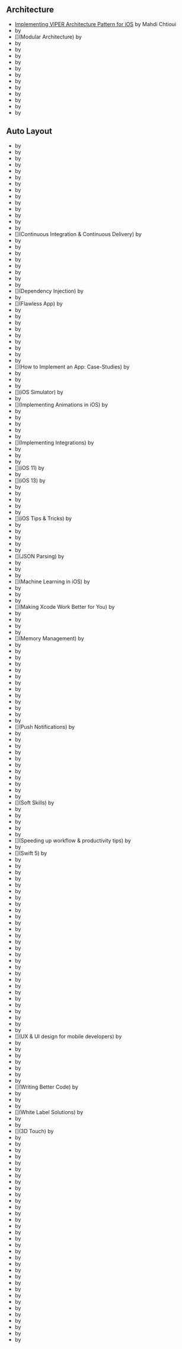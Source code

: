 ## Architecture

* [Implementing VIPER Architecture Pattern for iOS](Viper) by Mahdi Chtioui
* [](https://medium.com/flawless-app-stories/implementing-viper-archticture-pattern-for-ios-d24a6def8ba2) by
* [](Modular Architecture) by
* [](https://medium.com/flawless-app-stories/a-modular-architecture-in-swift-aafd9026aa99) by
* [](https://medium.com/flawless-app-stories/speed-up-your-ios-development-the-moduless-paradigm-part-1-1aab9fae02cd) by
* [](MVVM) by
* [](https://medium.com/flawless-app-stories/how-to-use-a-model-view-viewmodel-architecture-for-ios-46963c67be1b?) by
* [](https://flawlessapp.io/blog/a-taste-of-mvvm-and-reactive-paradigm/) by
* [](https://medium.com/flawless-app-stories/advanced-ios-tutorial-use-mvvm-to-tackle-complicated-tableview-a2386ee817a9) by
* [](https://medium.com/flawless-app-stories/applying-unit-tests-to-mvvm-with-swift-ba5a79df8a18) by
* [](https://medium.com/flawless-app-stories/practical-mvvm-rxswift-a330db6aa693) by
* [](MVC) by
* [](https://medium.com/flawless-app-stories/massive-view-controllers-or-bad-coding-style-bf2b0d57c268) by
* [](Other) by
* [](https://medium.com/flawless-app-stories/app-architecture-and-object-composition-in-swift-c9101a9e37e3) by

## Auto Layout
* [](https://medium.com/flawless-app-stories/how-to-make-auto-layout-more-convenient-in-ios-df3b42fed37f) by
* [](Closures) by
* [](https://medium.com/flawless-app-stories/simplifying-communication-patterns-with-closure-in-swift-1938414468b3) by
* [](https://medium.com/flawless-app-stories/you-dont-always-need-weak-self-a778bec505ef) by
* [](https://medium.com/flawless-app-stories/closure-in-swift-the-painful-one-7daff52a6e3f) by
* [](Combine) by
* [](https://medium.com/flawless-app-stories/problem-solving-with-combine-swift-4751885fda77) by
* [](https://medium.com/flawless-app-stories/will-combine-kill-rxswift-64780a150d89) by
* [](Concurrency) by
* [](https://medium.com/flawless-app-stories/parallel-programming-with-swift-what-could-possibly-go-wrong-f5bcc38b1814) by
* [](https://medium.com/flawless-app-stories/basics-of-parallel-programming-with-swift-93fee8425287) by
* [](https://medium.com/flawless-app-stories/parallel-programming-with-swift-operations-54cbefaf3cb0) by
* [](https://medium.com/flawless-app-stories/parallel-programming-with-swift-promises-740be1a260ed) by
* [](https://medium.com/flawless-app-stories/multithreaded-programming-in-ios-9de206afa620) by
* [](Continuous Integration & Continuous Delivery) by
* [](https://medium.com/flawless-app-stories/how-to-set-up-gitlab-continuous-integration-for-ios-projects-without-a-hustle-53c2b642c90f) by
* [](https://medium.com/flawless-app-stories/build-it-test-it-deliver-it-complete-ios-guide-on-continuous-delivery-with-fastlane-and-jenkins-cbe44e996ac5) by
* [](https://medium.com/flawless-app-stories/automate-your-ios-apps-using-bitrise-6ded1712842b) by
* [](https://medium.com/flawless-app-stories/continuous-integration-for-flutter-with-codemagic-239aa206a70) by
* [](https://medium.com/flawless-app-stories/ios-continuous-integration-with-gitlab-ci-fastlane-and-ota-installation-from-gitlab-pages-f312e07ab06e) by
* [](Debugging) by
* [](https://medium.com/flawless-app-stories/advanced-debugging-with-xcode-5e6c8dabd311) by
* [](https://medium.com/flawless-app-stories/bringing-awesome-logs-to-your-ios-app-70c18e891723) by
* [](Dependency Injection) by
* [](https://medium.com/flawless-app-stories/ios-dependency-injection-using-swinject-9c4ceff99e41) by
* [](Flawless App) by
* [](https://medium.com/flawless-app-stories/how-flawless-app-will-make-you-a-better-ui-designer-23c7c5338e8c) by
* [](https://medium.com/flawless-app-stories/flawless-app-update-redesigned-ui-and-ux-dark-mode-and-optimised-file-selection-8675e4751f10) by
* [](Flutter) by
* [](https://medium.com/flawless-app-stories/flutter-vs-react-native-a-developers-perspective-8914ca240a89) by
* [](Frameworks) by
* [](https://medium.com/flawless-app-stories/getting-started-with-reusable-frameworks-for-ios-development-f00d74827d11) by
* [](https://medium.com/flawless-app-stories/improve-your-ios-teams-productivity-by-building-features-as-frameworks-9d2a64cbcab5) by
* [](Git) by
* [](https://medium.com/flawless-app-stories/useful-git-commands-for-everyday-use-e1a4de64037d) by
* [](How to Implement an App: Case-Studies) by
* [](https://medium.com/flawless-app-stories/a-christmas-challenge-a-cinema-app-in-just-7-days-1c9aa998e765) by
* [](https://medium.com/flawless-app-stories/how-i-created-apples-voice-memos-clone-b6cd6d65f580) by
* [](https://medium.com/flawless-app-stories/creating-game-of-life-on-ios-73bd51b63430) by
* [](iOS Simulator) by
* [](https://medium.com/flawless-app-stories/simulator-on-steroids-c12774ca6b) by
* [](Implementing Animations in iOS) by
* [](https://medium.com/flawless-app-stories/delightful-animations-in-ios-7607e49945eb) by
* [](https://medium.com/flawless-app-stories/using-sky-segmentation-to-create-stunning-background-animations-in-ios-4b4b2548061) by
* [](https://medium.com/flawless-app-stories/cool-view-controller-transitions-easy-8390bd8e378) by
* [](https://medium.com/flawless-app-stories/cool-custom-view-controller-transitions-advanced-df2d0ca08029) by
* [](https://medium.com/flawless-app-stories/animated-gradient-layers-in-swift-bad094496644) by
* [](Implementing Integrations) by
* [](https://medium.com/flawless-app-stories/facebook-account-kit-using-swift-1dfee31ce9dd) by
* [](https://medium.com/flawless-app-stories/unity-integration-in-native-ios-b5e2ea501477) by
* [](https://medium.com/flawless-app-stories/scratching-the-firebase-services-with-your-ios-app-c2746881c6d8) by
* [](iOS 11) by
* [](https://medium.com/flawless-app-stories/sneak-peek-into-ios-11-drag-drop-api-using-swift-14170021a671) by
* [](iOS 13) by
* [](https://medium.com/flawless-app-stories/how-to-prepare-your-app-for-ios-13-7ea95c3e5433) by
* [](https://medium.com/flawless-app-stories/a-swifty-way-to-pick-documents-59cad1988a8a) by
* [](https://medium.com/flawless-app-stories/ios-13-uisegmentedcontrol-3-important-changes-d3a94fdd6763) by
* [](https://medium.com/flawless-app-stories/how-to-request-device-motion-and-orientation-permission-in-ios-13-74fc9d6cd140) by
* [](https://medium.com/flawless-app-stories/how-to-use-full-text-search-on-ios-7cc4553df0e0) by
* [](iOS Tips & Tricks) by
* [](https://medium.com/flawless-app-stories/best-ios-hacks-from-twitter-october-edition-ce253347f88a) by
* [](https://medium.com/flawless-app-stories/best-ios-hacks-from-twitter-november-edition-bd38edba8ea4) by
* [](https://medium.com/flawless-app-stories/best-ios-hacks-from-twitter-december-edition-8134390309e2) by
* [](https://medium.com/flawless-app-stories/best-ios-hacks-from-twitter-january-february-edition-4348c1caac2c) by
* [](https://medium.com/flawless-app-stories/best-ios-hacks-from-twitter-march-april-edition-8b538f553c83) by
* [](JSON Parsing) by
* [](https://medium.com/flawless-app-stories/lets-parse-the-json-like-a-boss-with-swift-codable-protocol-3d4c4290c104) by
* [](Localisation) by
* [](https://medium.com/flawless-app-stories/dry-string-localization-with-interface-builder-665496eb0270) by
* [](Machine Learning in iOS) by
* [](https://medium.com/flawless-app-stories/detecting-avengers-superheroes-in-your-ios-app-with-ibm-watson-and-coreml-fe38e493a4d1) by
* [](https://medium.com/flawless-app-stories/machine-learning-in-ios-azure-custom-vision-and-coreml-645e93f35eee) by
* [](https://medium.com/flawless-app-stories/machine-learning-in-ios-turi-create-and-coreml-5ddce0dc8e26) by
* [](Making Xcode Work Better for You) by
* [](https://medium.com/flawless-app-stories/become-more-productive-and-efficient-in-xcode-e2b5bc29f1ab) by
* [](https://medium.com/flawless-app-stories/one-stop-xcode-coziness-ee8dc9c1eb8b) by
* [](https://medium.com/flawless-app-stories/optimize-swift-build-and-compile-times-in-xcode-8a212e2e7d86) by
* [](https://medium.com/flawless-app-stories/improve-your-xcode-swift-compile-time-d9c1d3786473) by
* [](Memory Management) by
* [](https://medium.com/flawless-app-stories/memory-leaks-in-swift-bfd5f95f3a74) by
* [](https://medium.com/flawless-app-stories/ios-memory-management-in-under-6-minutes-3be777f69b7e) by
* [](https://medium.com/flawless-app-stories/techniques-to-reduce-memory-footprint-and-oom-terminations-in-ios-a0f6bef38217) by
* [](Navigation) by
* [](https://medium.com/flawless-app-stories/creating-a-uitabbarcontroller-framework-8bd7b1289244) by
* [](Patterns) by
* [](https://medium.com/flawless-app-stories/strategy-pattern-in-swift-1462dbddd9fe) by
* [](https://medium.com/flawless-app-stories/flow-coordinator-pattern-on-steroids-a52021e31bfe) by
* [](https://medium.com/flawless-app-stories/an-elegant-pattern-to-craft-cache-efficient-functions-in-swift-c1a18f73e28c) by
* [](https://medium.com/flawless-app-stories/adapter-pattern-design-patterns-by-tutorials-the-power-of-oop-part-3-112a956c1101) by
* [](Protocols) by
* [](https://medium.com/flawless-app-stories/writing-network-layer-in-swift-protocol-oriented-approach-4fa40ef1f908) by
* [](https://medium.com/flawless-app-stories/solving-dependencies-in-swift-9ee6ad4a8941) by
* [](Push Notifications) by
* [](https://medium.com/flawless-app-stories/ios-remote-push-notifications-in-a-nutshell-d05f5ccac252) by
* [](https://medium.com/flawless-app-stories/strong-typed-notifications-in-swift-a5de8f7f58e0) by
* [](https://medium.com/flawless-app-stories/ios-push-notifications-with-aws-4bde95dfe7f4) by
* [](RxSwift) by
* [](https://medium.com/flawless-app-stories/simplifying-rxswift-code-78071d5b780) by
* [](https://medium.com/flawless-app-stories/https-medium-com-leandromperez-reactive-heart-rate-monitors-9e68a31a88b) by
* [](Siri) by
* [](https://medium.com/flawless-app-stories/wwdc-2018-for-ios-developers-siri-shortcuts-e8e4a78f0ad7) by
* [](https://medium.com/flawless-app-stories/ask-user-input-from-siri-in-custom-intent-for-ios-13-3db243b9d739) by
* [](Sourcery) by
* [](https://medium.com/flawless-app-stories/enums-and-sourcery-5da57cda473b) by
* [](Soft Skills) by
* [](https://medium.com/flawless-app-stories/how-i-failed-39-interviews-and-what-ive-learned-515c8e6c4b53) by
* [](https://medium.com/flawless-app-stories/14-resources-to-help-you-get-your-ios-engineering-job-1cca22cedafe) by
* [](https://medium.com/flawless-app-stories/how-to-maintain-the-focus-as-a-software-developer-d43aeb25693c) by
* [](Storyboards) by
* [](https://medium.com/flawless-app-stories/storyboard-or-no-storyboard-d3ce6eda91eb) by
* [](Speeding up workflow & productivity tips) by
* [](https://medium.com/flawless-app-stories/saving-space-as-an-ios-developer-c09f5b6af395) by
* [](Swift 5) by
* [](https://medium.com/flawless-app-stories/undomanager-in-swift-5-with-simple-example-8c791e231b87) by
* [](SwiftUI) by
* [](https://medium.com/flawless-app-stories/my-takeaway-from-working-with-swiftui-7a589bbd1555) by
* [](https://medium.com/flawless-app-stories/swiftui-getting-started-372389fff423) by
* [](https://medium.com/flawless-app-stories/swiftui-understanding-state-8afa23fd9f1f) by
* [](https://medium.com/flawless-app-stories/swiftui-plus-combine-equals-love-791ad444a082) by
* [](https://medium.com/flawless-app-stories/2048-swiftui-dda67949beb) by
* [](https://medium.com/flawless-app-stories/the-simple-life-cycle-of-a-swiftui-view-95e2e14848a2) by
* [](https://medium.com/flawless-app-stories/build-fast-and-better-apps-with-swiftui-dd33ca13e9c7) by
* [](https://medium.com/flawless-app-stories/an-instagram-clone-using-swiftui-and-graphql-profileview-cb20378effad) by
* [](https://medium.com/flawless-app-stories/fast-app-prototyping-with-swiftui-39ae03ab3eaa) by
* [](https://medium.com/flawless-app-stories/swiftui-accessibility-sort-priority-3c878306ef19) by
* [](https://medium.com/flawless-app-stories/swiftui-accessibility-named-controls-298766c454bc) by
* [](https://medium.com/flawless-app-stories/swiftui-image-accessibility-f3ca19aefdb1) by
* [](Testing) by
* [](https://medium.com/flawless-app-stories/automated-ui-testing-in-swift-ios-46e1c9993316) by
* [](https://medium.com/flawless-app-stories/guarantee-rx-memory-leaks-absence-3a90636ec49e) by
* [](https://medium.com/flawless-app-stories/cracking-the-tests-for-core-data-15ef893a3fee) by
* [](https://medium.com/flawless-app-stories/the-complete-guide-to-network-unit-testing-in-swift-db8b3ee2c327) by
* [](https://medium.com/flawless-app-stories/how-to-use-golden-master-testing-for-your-ios-apps-7a8a8e5afe00) by
* [](https://medium.com/flawless-app-stories/a-complete-list-of-articles-on-unit-testing-with-swift-from-2017-9be8f046ef25) by
* [](Texture) by
* [](https://medium.com/flawless-app-stories/why-i-build-my-apps-using-texture-and-why-you-should-too-99587c73f278) by
* [](URLs) by
* [](https://medium.com/flawless-app-stories/url-routing-with-compass-d59c0061e7e2) by
* [](https://medium.com/flawless-app-stories/open-urls-using-the-ios-uiresponder-chain-in-swift-8ca8bc072686) by
* [](https://medium.com/flawless-app-stories/building-urlrequests-with-ease-f0136cdd56c3) by
* [](https://medium.com/flawless-app-stories/ios-universal-links-and-app-referrals-using-branchio-integration-31dd474be20) by
* [](UX & UI design for mobile developers) by
* [](https://medium.com/flawless-app-stories/https-medium-com-flawless-app-stories-the-ultimate-guide-for-mobile-developers-who-want-to-design-part1-a2d47c04fd49) by
* [](https://medium.com/flawless-app-stories/30-great-ui-kits-for-ios-engineers-41b2732896b9) by
* [](https://medium.com/flawless-app-stories/10-year-challenge-how-popular-ios-apps-have-changed-a1e76ce66b55) by
* [](https://medium.com/flawless-app-stories/5-ux-and-mobile-marketing-tips-to-get-users-hooked-to-your-app-67956c713037) by
* [](https://medium.com/flawless-app-stories/animations-in-ios-tab-bar-concepts-e1fd73ddac67) by
* [](https://medium.com/flawless-app-stories/ui-vs-print-contradictions-in-typographical-practice-1396b857bcf7) by
* [](https://medium.com/flawless-app-stories/designers-guide-to-user-data-and-crud-4e53f7c5150d) by
* [](Writing Better Code) by
* [](https://medium.com/flawless-app-stories/four-rules-of-simpler-ios-software-design-c371818d08e0) by
* [](https://medium.com/flawless-app-stories/beautiful-code-principles-39420873eff8) by
* [](https://medium.com/flawless-app-stories/from-hobbyist-to-professional-ios-developer-solid-part-1-5a256e1d3b43) by
* [](White Label Solutions) by
* [](https://medium.com/flawless-app-stories/managing-white-label-solutions-8ed8ce9d7fa8) by
* [](https://medium.com/flawless-app-stories/react-native-white-label-101-163c1967c12a) by
* [](3D Touch) by
* [](https://medium.com/flawless-app-stories/getting-started-with-3d-touch-peek-pop-swift-d498da57ae19) by
* [](Uncategorised) by
* [](https://medium.com/flawless-app-stories/create-your-own-cocoapods-library-da589d5cd270) by
* [](https://medium.com/flawless-app-stories/secret-variables-in-xcode-and-your-ci-for-fun-and-profit-d387a50475d7) by
* [](https://medium.com/flawless-app-stories/manage-different-environments-in-your-swift-project-with-ease-659f7f3fb1a6) by
* [](https://medium.com/flawless-app-stories/awesome-ladies-ios-engineers-to-follow-on-twitter-4fd9dff8b242) by
* [](https://medium.com/flawless-app-stories/15-great-ios-newsletters-you-should-know-about-e32978dd20e1) by
* [](https://medium.com/flawless-app-stories/a-better-way-to-update-uicollectionview-data-in-swift-with-diff-framework-924db158db86) by
* [](https://medium.com/flawless-app-stories/getting-started-with-moya-f559c406e990) by
* [](https://medium.com/flawless-app-stories/playground-driven-development-in-swift-cf167489fe7b) by
* [](https://medium.com/flawless-app-stories/33-awesome-github-lists-for-ios-development-336691520d0f) by
* [](https://medium.com/flawless-app-stories/vision-in-ios-text-detection-and-tesseract-recognition-26bbcd735d8f) by
* [](https://medium.com/flawless-app-stories/stubbing-in-pair-with-swift-compiler-a-spy-registration-bbfdc1cf87a1) by
* [](https://medium.com/flawless-app-stories/disjoint-set-union-data-structure-in-c-and-swift-a52703b01fcb) by
* [](https://medium.com/flawless-app-stories/container-view-controllers-revisited-e076ef38853f) by
* [](https://medium.com/flawless-app-stories/speed-up-your-ios-development-demystifying-complex-uiviews-using-decorators-866d36279166) by
* [](https://medium.com/flawless-app-stories/doubly-linked-lists-swift-4-ae3cf8a5b975) by
* [](https://medium.com/flawless-app-stories/infinite-uiscrollview-b516a5d14caf) by
* [](https://medium.com/flawless-app-stories/image-cropping-swift-26dfb09d3eae) by
* [](https://medium.com/flawless-app-stories/how-can-property-wrappers-and-function-builders-be-leveraged-d43160de338f) by
* [](https://medium.com/flawless-app-stories/apples-shortcuts-826eabd44886) by
* [](https://medium.com/flawless-app-stories/all-what-you-need-to-know-about-uicollectionviewcompositionallayout-f3b2f590bdbe) by
* [](https://medium.com/flawless-app-stories/clean-appdelegate-1903e27f72c1) by
* [](https://medium.com/flawless-app-stories/change-splash-screen-in-ios-app-for-dummies-the-better-way-e385327219e) by
* [](https://medium.com/flawless-app-stories/reusable-uiviews-in-swift-3f9dca63eaf4) by
* [](https://medium.com/flawless-app-stories/access-control-basics-in-ios-swift-part-1-7438c0ebe3b0) by
* [](https://medium.com/flawless-app-stories/access-control-basics-in-ios-swift-part-2-b293bdfd6ac1) by
* [](https://medium.com/flawless-app-stories/all-about-ios-12-autofill-passwords-tool-apis-8f095127fd99) by
* [](https://medium.com/flawless-app-stories/how-to-use-uicollectionviewdiffabledatasource-55c60e9d3897) by
* [](https://medium.com/flawless-app-stories/multi-window-development-in-ipados-cd6e5de0bc2c) by
* [](https://medium.com/flawless-app-stories/exploring-view-hierarchy-332ea63262e9) by
* [](https://medium.com/flawless-app-stories/using-native-apples-places-f5a4a462a8e5) by
* [](https://medium.com/flawless-app-stories/ipc-mach-message-cab64ff1b569) by
